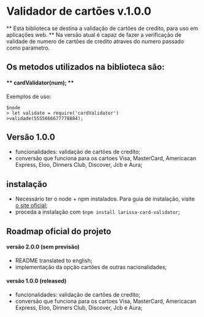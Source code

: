 # Validador de cartões v.1.0.0
** Esta biblioteca se destina a validação de cartões de credito, para uso em aplicações web. **
Na versão atual é capaz de fazer a verificação de validade de numero de cartões de credito atraves do numero passado como parametro. 

## Os metodos utilizados na biblioteca são:

#### ** cardValidator(num); **

Exemplos de uso:

```
$node
> let validate = require('cardValidator')
>validade(5555666677778884);
```

## Versão 1.0.0

- funcionalidades: validação de cartões de credito;
- conversão que funciona para os cartoes Visa, MasterCard, Americacan Express, Eloo, Dinners Club, Discover, Jcb e Aura;

## instalação 

- Necessário ter o node + npm instalados. Para guia de instalação, visite [o site oficial](https://www.npmjs.com/get-npm);
- proceda a instalação com `$npm install larissa-card-validator`;


## Roadmap oficial do projeto


#### versão 2.0.0 (sem previsão)
- README translated to english;
- implementação da opção cartões de outras nacionalidades;


#### versão 1.0.0 (released)
- funcionalidades: validação de cartões de credito;
- conversão que funciona para os cartoes Visa, MasterCard, Americacan Express, Eloo, Dinners Club, Discover, Jcb e Aura;
